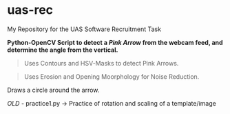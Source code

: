 # uas-rec
My Repository for the UAS Software Recruitment Task

**Python-OpenCV Script to detect a _Pink Arrow_ from the webcam feed, and determine the angle from the vertical.**

> Uses Contours and HSV-Masks to detect Pink Arrows.

> Uses Erosion and Opening Moorphology for Noise Reduction.

Draws a circle around the arrow.

_OLD_ - practice1.py -> Practice of rotation and scaling of a template/image
